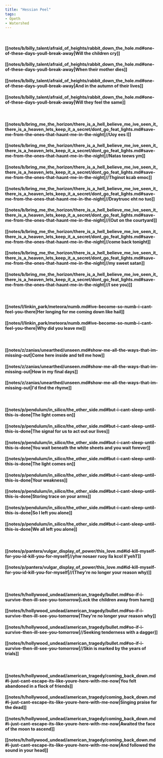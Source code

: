 ```yaml
---
title: "Hessian Peel"
tags:
- Opeth
- Watershed
---
```

&nbsp;
#### [[notes/b/billy_talent/afraid_of_heights/rabbit_down_the_hole.md#one-of-these-days-youll-break-away|Will the children cry]]
#### [[notes/b/billy_talent/afraid_of_heights/rabbit_down_the_hole.md#one-of-these-days-youll-break-away|When their mother dies]]
#### [[notes/b/billy_talent/afraid_of_heights/rabbit_down_the_hole.md#one-of-these-days-youll-break-away|And in the autumn of their lives]]
#### [[notes/b/billy_talent/afraid_of_heights/rabbit_down_the_hole.md#one-of-these-days-youll-break-away|Will they feel the same]]
&nbsp;
#### [[notes/b/bring_me_the_horizon/there_is_a_hell_believe_me_ive_seen_it_there_is_a_heaven_lets_keep_it_a_secret/dont_go_feat_lights.md#save-me-from-the-ones-that-haunt-me-in-the-night|//Uoy ees I]]
#### [[notes/b/bring_me_the_horizon/there_is_a_hell_believe_me_ive_seen_it_there_is_a_heaven_lets_keep_it_a_secret/dont_go_feat_lights.md#save-me-from-the-ones-that-haunt-me-in-the-night|//Natas teews ym]]
#### [[notes/b/bring_me_the_horizon/there_is_a_hell_believe_me_ive_seen_it_there_is_a_heaven_lets_keep_it_a_secret/dont_go_feat_lights.md#save-me-from-the-ones-that-haunt-me-in-the-night|//Thginot kcab emoc]]
#### [[notes/b/bring_me_the_horizon/there_is_a_hell_believe_me_ive_seen_it_there_is_a_heaven_lets_keep_it_a_secret/dont_go_feat_lights.md#save-me-from-the-ones-that-haunt-me-in-the-night|//Draytruoc eht no tuo]]
#### [[notes/b/bring_me_the_horizon/there_is_a_hell_believe_me_ive_seen_it_there_is_a_heaven_lets_keep_it_a_secret/dont_go_feat_lights.md#save-me-from-the-ones-that-haunt-me-in-the-night|//(Out on the courtyard]]
#### [[notes/b/bring_me_the_horizon/there_is_a_hell_believe_me_ive_seen_it_there_is_a_heaven_lets_keep_it_a_secret/dont_go_feat_lights.md#save-me-from-the-ones-that-haunt-me-in-the-night|//come back tonight]]
#### [[notes/b/bring_me_the_horizon/there_is_a_hell_believe_me_ive_seen_it_there_is_a_heaven_lets_keep_it_a_secret/dont_go_feat_lights.md#save-me-from-the-ones-that-haunt-me-in-the-night|//my sweet satan]]
#### [[notes/b/bring_me_the_horizon/there_is_a_hell_believe_me_ive_seen_it_there_is_a_heaven_lets_keep_it_a_secret/dont_go_feat_lights.md#save-me-from-the-ones-that-haunt-me-in-the-night|//I see you)]]
&nbsp;
#### [[notes/l/linkin_park/meteora/numb.md#ive-become-so-numb-i-cant-feel-you-there|Her longing for me coming down like hail]]
#### [[notes/l/linkin_park/meteora/numb.md#ive-become-so-numb-i-cant-feel-you-there|Why did you leave me]]
&nbsp;
#### [[notes/z/zanias/unearthed/unseen.md#show-me-all-the-ways-that-im-missing-out|Come here inside and tell me how]]
#### [[notes/z/zanias/unearthed/unseen.md#show-me-all-the-ways-that-im-missing-out|How in my final days]]
#### [[notes/z/zanias/unearthed/unseen.md#show-me-all-the-ways-that-im-missing-out|I'd find the rhyme]]
&nbsp;
#### [[notes/p/pendulum/in_silico/the_other_side.md#but-i-cant-sleep-until-this-is-done|The light comes on]]
#### [[notes/p/pendulum/in_silico/the_other_side.md#but-i-cant-sleep-until-this-is-done|The signal for us to act out our lives]]
#### [[notes/p/pendulum/in_silico/the_other_side.md#but-i-cant-sleep-until-this-is-done|You wait beneath the white sheets and you wait forever]]
#### [[notes/p/pendulum/in_silico/the_other_side.md#but-i-cant-sleep-until-this-is-done|The light comes on]]
#### [[notes/p/pendulum/in_silico/the_other_side.md#but-i-cant-sleep-until-this-is-done|Your weakness]]
#### [[notes/p/pendulum/in_silico/the_other_side.md#but-i-cant-sleep-until-this-is-done|Storing trace on your arms]]
#### [[notes/p/pendulum/in_silico/the_other_side.md#but-i-cant-sleep-until-this-is-done|So I left you alone]]
#### [[notes/p/pendulum/in_silico/the_other_side.md#but-i-cant-sleep-until-this-is-done|We all left you alone]]
&nbsp;
#### [[notes/p/pantera/vulgar_display_of_power/this_love.md#id-kill-myself-for-you-id-kill-you-for-myself|//yhw nosaer ruoy lla kcol ll'yehT]]
#### [[notes/p/pantera/vulgar_display_of_power/this_love.md#id-kill-myself-for-you-id-kill-you-for-myself|//(They're no longer your reason why)]]
&nbsp;
#### [[notes/h/hollywood_undead/american_tragedy/bullet.md#so-if-i-survive-then-ill-see-you-tomorrow|Lock the children away from harm]]
#### [[notes/h/hollywood_undead/american_tragedy/bullet.md#so-if-i-survive-then-ill-see-you-tomorrow|They're no longer your reason why]]
#### [[notes/h/hollywood_undead/american_tragedy/bullet.md#so-if-i-survive-then-ill-see-you-tomorrow|//Seeking tenderness with a dagger]]
#### [[notes/h/hollywood_undead/american_tragedy/bullet.md#so-if-i-survive-then-ill-see-you-tomorrow|//Skin is marked by the years of trials]]
&nbsp;
#### [[notes/h/hollywood_undead/american_tragedy/coming_back_down.md#i-just-cant-escape-its-like-youre-here-with-me-now|You felt abandoned in a flock of friends]]
#### [[notes/h/hollywood_undead/american_tragedy/coming_back_down.md#i-just-cant-escape-its-like-youre-here-with-me-now|Singing praise for the dead]]
#### [[notes/h/hollywood_undead/american_tragedy/coming_back_down.md#i-just-cant-escape-its-like-youre-here-with-me-now|Awaited the face of the moon to ascend]]
#### [[notes/h/hollywood_undead/american_tragedy/coming_back_down.md#i-just-cant-escape-its-like-youre-here-with-me-now|And followed the sound in your head]]
